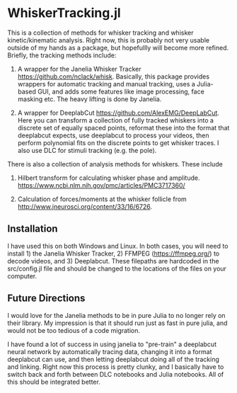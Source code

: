 # WhiskerTracking.jl

This is a collection of methods for whisker tracking and whisker kinetic/kinematic analysis. Right now, this is probably not very usable outside of my hands as a package, but hopefullly will become more refined. Briefly, the tracking methods include:

1) A wrapper for the Janelia Whisker Tracker https://github.com/nclack/whisk. Basically, this package provides wrappers for automatic tracking and manual tracking, uses a Julia-based GUI, and adds some features like image processing, face masking etc. The heavy lifting is done by Janelia.

2) A wrapper for DeeplabCut https://github.com/AlexEMG/DeepLabCut. Here you can transform a collection of fully tracked whiskers into a discrete set of equally spaced points, reformat these into the format that deeplabcut expects, use deeplabcut to process your videos, then perform polynomial fits on the discrete points to get whisker traces.  I also use DLC for stimuli tracking (e.g. the pole).

There is also a collection of analysis methods for whiskers. These include

1) Hilbert transform for calculating whisker phase and amplitude. https://www.ncbi.nlm.nih.gov/pmc/articles/PMC3717360/

2) Calculation of forces/moments at the whisker follicle from http://www.jneurosci.org/content/33/16/6726. 

## Installation

I have used this on both Windows and Linux. In both cases, you will need to install 1) the Janelia Whisker Tracker, 2) FFMPEG (https://ffmpeg.org/) to decode videos, and 3) Deeplabcut. These filepaths are hardcoded in the src/config.jl file and should be changed to the locations of the files on your computer.

## Future Directions

I would love for the Janelia methods to be in pure Julia to no longer rely on their library. My impression is that it should run just as fast in pure julia, and would not be too tedious of a code migration. 

I have found a lot of success in using janelia to "pre-train" a deeplabcut neural network by automatically tracing data, changing it into a format deeplabcut can use, and then letting deeplabcut doing all of the tracking and linking. Right now this process is pretty clunky, and I basically have to switch back and forth between DLC notebooks and Julia notebooks. All of this should be integrated better.
